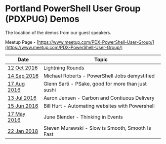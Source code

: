 # Portland PowerShell User Group (PDXPUG) Demos
The location of the demos from our guest speakers. 

Meetup Page - [https://www.meetup.com/PDX-PowerShell-User-Group/](https://www.meetup.com/PDX-PowerShell-User-Group/)


| Date                                                                              | Topic |
| ----                                                                              | ----- |
| [12 Oct 2016](https://www.meetup.com/PDX-PowerShell-User-Group/events/234158646/) | Lightning Rounds |
| [14 Sep 2016](https://www.meetup.com/PDX-PowerShell-User-Group/events/232600315/) | Michael Roberts - PowerShell Jobs demystified |
| [17 Aug 2016](https://www.meetup.com/PDX-PowerShell-User-Group/events/232600264/) | Glenn Sarti - PSake, good for more than just sushi |
| [13 Jul 2016](https://www.meetup.com/PDX-PowerShell-User-Group/events/231232828/) | Aaron Jensen - Carbon and Contiuous Delivery |
| [15 Jun 2016](https://www.meetup.com/PDX-PowerShell-User-Group/events/231232721/) | Bill Hurt - Automating websites with Powershell |
| [17 May 2016](https://www.meetup.com/PDX-PowerShell-User-Group/events/230875269/) | June Blender - Thinking in Events |
| [22 Jan 2018](https://www.meetup.com/PDX-PowerShell-User-Group/events/246102312/) | Steven Murawski - Slow is Smooth, Smooth Is Fast |
